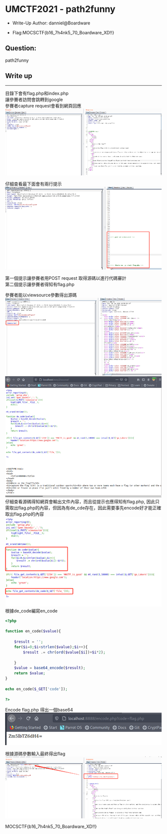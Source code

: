 # UMCTF2021 - path2funny

- Write-Up Author: danniel@Boardware

- Flag:MOCSCTF{b16_7h4nk5_70_Boardware_XD!!}

## **Question:**
path2funny

## Write up

---

目錄下會有flag.php和index.php  
讓參賽者訪問會跳轉到google  
參賽者capture request會看到網頁回應   
![img](./img/1.png)
 
仔細查看最下面會有兩行提示  
![img](./img/2.png)  

第一個提示讓參賽者用POST request 取得源碼以進行代碼審計  
第二個提示讓參賽者得知有flag.php

參賽者能以viewsource參數得出源碼 
![img](./img/3.png)  
![img](./img/4.png)   
仔細查看源碼得知網頁會輸出文件內容，而且從提示也應得知有flag.php, 因此只需取出flag.php的內容，但因為有de_cde存在，因此需要事先encode好才能正確取出flag.php的內容  
![img](./img/5.png)  
根據de_code編寫en_code
```php
<?php

function en_code($value){

    $result = '';
    for($i=0;$i<strlen($value);$i++){
        $result .= chr(ord($value[$i])+$i*2);

    }
    $value = base64_encode($result);
    return $value;
}

echo en_code($_GET['code']);

?>
```
Encode  flag.php 得出一個base64
 ![img](./img/7.png)

根據源碼參數輸入最終得出flag
![img](./img/8.png)

MOCSCTF{b16_7h4nk5_70_Boardware_XD!!}